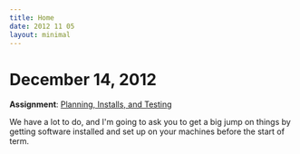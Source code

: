 ```yaml
---
title: Home
date: 2012 11 05
layout: minimal
---
```


# December 14, 2012

**Assignment**: [Planning, Installs, and Testing]({{site.base}}/todo/assignments.html#planning_installs_testing)

We have a lot to do, and I'm going to ask you to get a big jump on things by getting software installed and set up on your machines before the start of term. 

